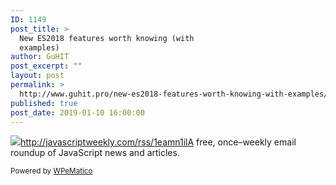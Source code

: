 ```yaml
---
ID: 1149
post_title: >
  New ES2018 features worth knowing (with
  examples)
author: GuHIT
post_excerpt: ""
layout: post
permalink: >
  http://www.guhit.pro/new-es2018-features-worth-knowing-with-examples/
published: true
post_date: 2019-01-10 16:00:00
---
```

<img class="wpe_imgrss" src="https://res.cloudinary.com/cpress/image/upload/w_1280,e_sharpen:60/n0om9grh6xolee6ojnrf.jpg">http://javascriptweekly.com/rss/1eamn1ilA free, once&ndash;weekly email roundup of JavaScript news and articles.<p class="wpematico_credit"><small>Powered by <a href="http://www.wpematico.com" target="_blank">WPeMatico</a></small></p>